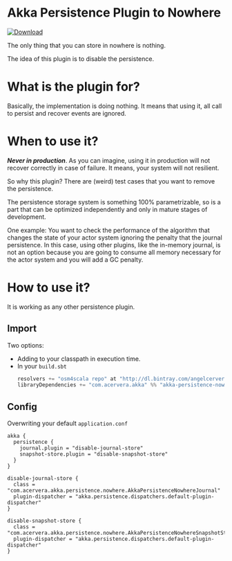 # Akka Persistence Plugin to Nowhere

[ ![Download](https://api.bintray.com/packages/angelcervera/maven/akka-persistence-nowhere/images/download.svg) ](https://bintray.com/angelcervera/maven/akka-persistence-nowhere/_latestVersion)

The only thing that you can store in nowhere is nothing.

The idea of this plugin is to disable the persistence. 

# What is the plugin for?
Basically, the implementation is doing nothing. It means that using it, all call to persist and recover events are ignored.

# When to use it?
***Never in production***. As you can imagine, using it in production will not recover correctly in case of failure. It means, your system will not resilient.

So why this plugin? There are (weird) test cases that you want to remove the persistence.

The persistence storage system is something 100% parametrizable, so is a part that can be optimized independently and only in mature stages of development.

One example: You want to check the performance of the algorithm that changes the state of your actor system ignoring the penalty that the journal persistence. In this case, using other plugins, like the in-memory journal, is not an option because you are going to consume all memory necessary for the actor system and you will add a GC penalty.

# How to use it?
It is working as any other persistence plugin.

## Import
Two options:
- Adding to your classpath in execution time.
- In your `build.sbt`
  ```scala
  resolvers += "osm4scala repo" at "http://dl.bintray.com/angelcervera/maven" // If it's not found in the main maven repository. 
  libraryDependencies += "com.acervera.akka" %% "akka-persistence-nowhere" % "1.0.2"
  ```

## Config
Overwriting your default `application.conf`
```hoco
akka {
  persistence {
    journal.plugin = "disable-journal-store"
    snapshot-store.plugin = "disable-snapshot-store"
  }
}

disable-journal-store {
  class = "com.acervera.akka.persistence.nowhere.AkkaPersistenceNowhereJournal"
  plugin-dispatcher = "akka.persistence.dispatchers.default-plugin-dispatcher"
}

disable-snapshot-store {
  class = "com.acervera.akka.persistence.nowhere.AkkaPersistenceNowhereSnapshotStore"
  plugin-dispatcher = "akka.persistence.dispatchers.default-plugin-dispatcher"
}
```

